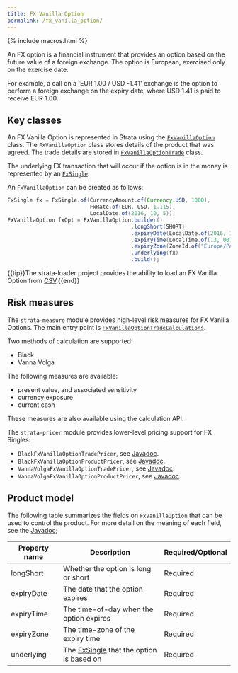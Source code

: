 ```yaml
---
title: FX Vanilla Option
permalink: /fx_vanilla_option/
---
```


{% include macros.html %}

An FX option is a financial instrument that provides an option based on the future value of a foreign exchange.
The option is European, exercised only on the exercise date.

For example, a call on a 'EUR 1.00 / USD -1.41' exchange is the option to
perform a foreign exchange on the expiry date, where USD 1.41 is paid to receive EUR 1.00.


## Key classes

An FX Vanilla Option is represented in Strata using the [`FxVanillaOption`]({{site.baseurl}}/apidocs/com/opengamma/strata/product/fxopt/FxVanillaOption.html) class.
The `FxVanillaOption` class stores details of the product that was agreed.
The trade details are stored in [`FxVanillaOptionTrade`]({{site.baseurl}}/apidocs/com/opengamma/strata/product/fxopt/FxVanillaOptionTrade.html) class.

The underlying FX transaction that will occur if the option is in the money is represented by an
[`FxSingle`]({{site.baseurl}}/fx_single).

An `FxVanillaOption` can be created as follows:

```java
FxSingle fx = FxSingle.of(CurrencyAmount.of(Currency.USD, 1000),
                          FxRate.of(EUR, USD, 1.115),
                          LocalDate.of(2016, 10, 5));
FxVanillaOption fxOpt = FxVanillaOption.builder()
                                       .longShort(SHORT)
                                       .expiryDate(LocalDate.of(2016, 10, 7))
                                       .expiryTime(LocalTime.of(13, 00))
                                       .expiryZone(ZoneId.of("Europe/Paris"))
                                       .underlying(fx)
                                       .build();
```

{{tip}}The strata-loader project provides the ability to load an FX Vanilla Option
from [CSV]({{site.baseurl}}/trade_loader_fx_vanilla_option).{{end}}


## Risk measures

The `strata-measure` module provides high-level risk measures for FX Vanilla Options.
The main entry point is
[`FxVanillaOptionTradeCalculations`]({{site.baseurl}}/apidocs/com/opengamma/strata/measure/fxopt/FxVanillaOptionTradeCalculations.html).

Two methods of calculation are supported:

* Black
* Vanna Volga

The following measures are available:

* present value, and associated sensitivity
* currency exposure
* current cash

These measures are also available using the calculation API.

The `strata-pricer` module provides lower-level pricing support for FX Singles:

* `BlackFxVanillaOptionTradePricer`, see [Javadoc]({{site.baseurl}}/apidocs/com/opengamma/strata/pricer/fxopt/BlackFxVanillaOptionTradePricer.html).
* `BlackFxVanillaOptionProductPricer`, see [Javadoc]({{site.baseurl}}/apidocs/com/opengamma/strata/pricer/fxopt/BlackFxVanillaOptionProductPricer.html).
* `VannaVolgaFxVanillaOptionTradePricer`, see [Javadoc]({{site.baseurl}}/apidocs/com/opengamma/strata/pricer/fxopt/VannaVolgaFxVanillaOptionTradePricer.html).
* `VannaVolgaFxVanillaOptionProductPricer`, see [Javadoc]({{site.baseurl}}/apidocs/com/opengamma/strata/pricer/fxopt/VannaVolgaFxVanillaOptionProductPricer.html).

## Product model

The following table summarizes the fields on `FxVanillaOption` that can be used to control the product.
For more detail on the meaning of each field, see the
[Javadoc]({{site.baseurl}}/apidocs/com/opengamma/strata/product/fxopt/FxVanillaOption.html);

| Property name     | Description | Required/Optional |
|-------------------|-------------|-------------------|
| longShort         | Whether the option is long or short | Required |
| expiryDate        | The date that the option expires | Required |
| expiryTime        | The time-of-day when the option expires | Required |
| expiryZone        | The time-zone of the expiry time | Required |
| underlying        | The [FxSingle]({{site.baseurl}}/fx_single) that the option is based on | Required |

